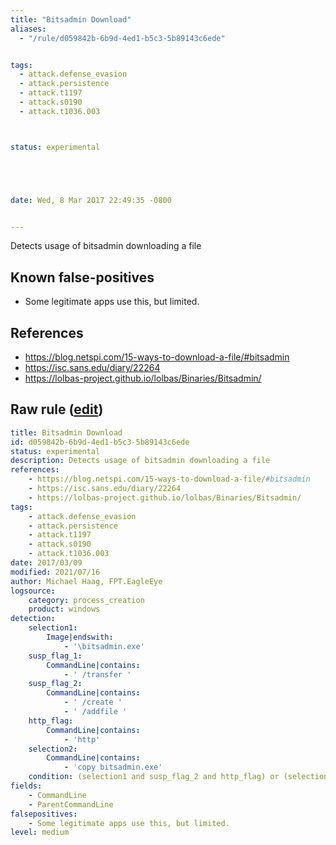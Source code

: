 ```yaml
---
title: "Bitsadmin Download"
aliases:
  - "/rule/d059842b-6b9d-4ed1-b5c3-5b89143c6ede"


tags:
  - attack.defense_evasion
  - attack.persistence
  - attack.t1197
  - attack.s0190
  - attack.t1036.003



status: experimental





date: Wed, 8 Mar 2017 22:49:35 -0800


---
```


Detects usage of bitsadmin downloading a file

<!--more-->


## Known false-positives

* Some legitimate apps use this, but limited.



## References

* https://blog.netspi.com/15-ways-to-download-a-file/#bitsadmin
* https://isc.sans.edu/diary/22264
* https://lolbas-project.github.io/lolbas/Binaries/Bitsadmin/


## Raw rule ([edit](https://github.com/SigmaHQ/sigma/edit/master/rules/windows/process_creation/proc_creation_win_bitsadmin_download.yml))
```yaml
title: Bitsadmin Download
id: d059842b-6b9d-4ed1-b5c3-5b89143c6ede
status: experimental
description: Detects usage of bitsadmin downloading a file
references:
    - https://blog.netspi.com/15-ways-to-download-a-file/#bitsadmin
    - https://isc.sans.edu/diary/22264
    - https://lolbas-project.github.io/lolbas/Binaries/Bitsadmin/
tags:
    - attack.defense_evasion
    - attack.persistence
    - attack.t1197
    - attack.s0190
    - attack.t1036.003    
date: 2017/03/09
modified: 2021/07/16
author: Michael Haag, FPT.EagleEye 
logsource:
    category: process_creation
    product: windows
detection:
    selection1:
        Image|endswith:
            - '\bitsadmin.exe'
    susp_flag_1:
        CommandLine|contains:
            - ' /transfer '
    susp_flag_2:
        CommandLine|contains:
            - ' /create '
            - ' /addfile '
    http_flag:
        CommandLine|contains:
            - 'http'
    selection2:
        CommandLine|contains:
            - 'copy bitsadmin.exe'
    condition: (selection1 and susp_flag_2 and http_flag) or (selection1 and susp_flag_1) or selection2
fields:
    - CommandLine
    - ParentCommandLine
falsepositives:
    - Some legitimate apps use this, but limited.
level: medium

```
